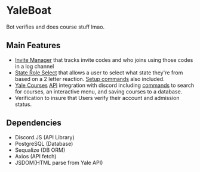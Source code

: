 # YaleBoat

Bot verifies and does course stuff lmao.

## Main Features
* [Invite Manager](util/inviteManager.js) that tracks invite codes and who joins using those codes in a log channel 
* [State Role Select](util/stateManager.js) that allows a user to select what state they're from based on a 2 letter reaction. [Setup commands](commands/setup.js) also included.
* [Yale Courses](courses) [API](apis/YaleCourses.js) integration with discord including [commands](commands/course.js) to search for courses, an interactive menu, and saving courses to a database.
* Verification to insure that Users verify their account and admission status.

## Dependencies

- Discord.JS (API Library)
- PostgreSQL (Database)
- Sequalize (DB ORM)
- Axios (API fetch)
- JSDOM(HTML parse from Yale API)

